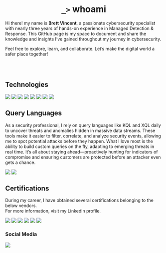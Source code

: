 <h1 align="center"><code style=color : #4AF626">_></code> whoami</h1>
<p>Hi there! my name is <strong>Brett Vincent</strong>, a passionate cybersecurity specialist with nearly three years of hands-on experience in Managed Detection & Response. This GitHub page is my space to document and share the knowledge and insights I’ve gained throughout my journey in cybersecurity.

Feel free to explore, learn, and collaborate. Let’s make the digital world a safer place together!</p><br><br>

## Technologies
<div>
    <img src="https://img.shields.io/badge/-Microsoft_Defender_for_Endpoint-0078D4?&style=for-the-badge&logo=Microsoft&logoColor=white" />
    <img src="https://img.shields.io/badge/-Microsoft_Azure-0078D4?&style=for-the-badge&logo=Microsoft_Azure&logoColor=white" />
    <img src="https://img.shields.io/badge/-Microsoft_Sentinel-0078D4?&style=for-the-badge&logo=Microsoft_Sentinel&logoColor=white" />
    <img src="https://img.shields.io/badge/-Darktrace-1A1A1A?&style=for-the-badge&logo=Darktrace&logoColor=white" />
    <img src="https://img.shields.io/badge/-Palo_Alto-003C62?&style=for-the-badge&logo=Palo_Alto_Networks&logoColor=white" />
    <img src="https://img.shields.io/badge/-Kali_Linux-557C94?&style=for-the-badge&logo=kalilinux&logoColor=white" />
    <img src="https://img.shields.io/badge/-Zed_Attack_Proxy-087CFA?&style=for-the-badge&logo=OWASP&logoColor=white" />
    <img src="https://img.shields.io/badge/-Burp_Suite-FF6600?&style=for-the-badge&logo=PortSwigger&logoColor=white" />
</div>

## Query Languages
As a security professional, I rely on query languages like KQL and XQL daily to uncover threats and anomalies hidden in massive data streams. These tools make it easier to filter, correlate, and analyze security events, allowing me to spot potential attacks before they happen. What I love most is the ability to build custom queries on the fly, adapting to emerging threats in real time. It’s all about staying ahead—proactively hunting for indicators of compromise and ensuring customers are protected before an attacker even gets a chance. 
<div>
    <img src="https://img.shields.io/badge/-Microsoft_KQL-0078D4?&style=for-the-badge&logo=Microsoft&logoColor=white" />
    <img src="https://img.shields.io/badge/-Cortex_XQL-003C62?&style=for-the-badge&logo=Palo_Alto_Networks&logoColor=white" />
</div>

## Certifications
During my career, I have obtained several certifications belonging to the below vendors. <br> For more information, visit my LinkedIn profile. 
<div>
<img src="https://img.shields.io/badge/-CompTIA-E12C25?&style=for-the-badge&logo=comptia&logoColor=white" />
<img src="https://img.shields.io/badge/-TCM_Security-252525?&style=for-the-badge&logoColor=white" />
<img src="https://img.shields.io/badge/-Microsoft-0078D4?&style=for-the-badge&logo=microsoft&logoColor=white" />
<img src="https://img.shields.io/badge/-Palo_Alto_Networks-007DC6?&style=for-the-badge&logo=palo-alto-networks&logoColor=white" />
<img src="https://img.shields.io/badge/-Trend_Micro-D71920?&style=for-the-badge&logo=trend-micro&logoColor=white" />
<img src="https://img.shields.io/badge/-Fortinet-EE3124?&style=for-the-badge&logo=fortinet&logoColor=white" />
</div>

### Social Media
<a href="https://www.linkedin.com/in/brettm-vincent"><img src="https://img.shields.io/badge/-LinkedIn-0072b1?&style=for-the-badge&logo=linkedin&logoColor=white" /></a>
